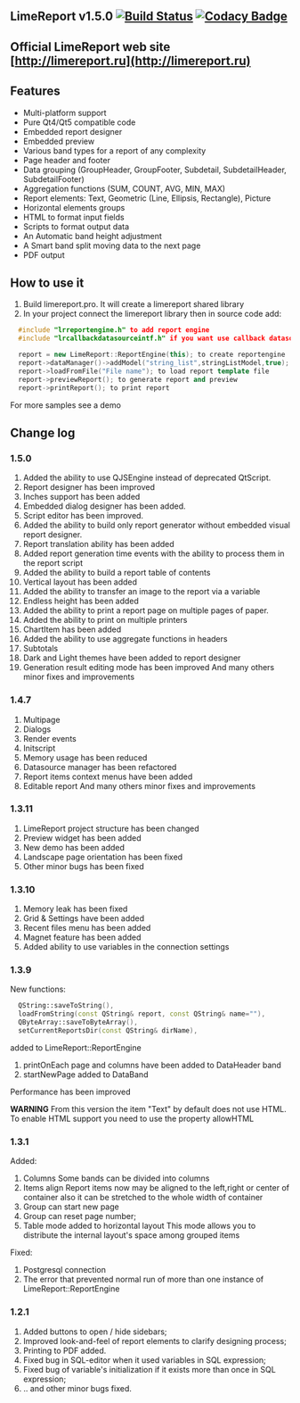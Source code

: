 
LimeReport v1.5.0    [![Build Status](https://api.travis-ci.org/fralx/LimeReport.svg?branch=master)](https://travis-ci.org/fralx/LimeReport)
[![Codacy Badge](https://api.codacy.com/project/badge/Grade/bc31412ea4814f30825b5ed3723e9a70)](https://app.codacy.com/app/fralx/LimeReport?utm_source=github.com&utm_medium=referral&utm_content=fralx/LimeReport&utm_campaign=Badge_Grade_Dashboard)
-----------
Official LimeReport web site [http://limereport.ru](http://limereport.ru)
-----------

## Features
*   Multi-platform support
*   Pure Qt4/Qt5 compatible code
*   Embedded report designer
*   Embedded preview
*   Various band types for a report of any complexity
*   Page header and footer
*   Data grouping (GroupHeader, GroupFooter, Subdetail, SubdetailHeader, SubdetailFooter)
*   Aggregation functions (SUM, COUNT, AVG, MIN, MAX)
*   Report elements: Text, Geometric (Line, Ellipsis, Rectangle), Picture
*   Horizontal elements groups
*   HTML to format input fields
*   Scripts to format output data
*   An Automatic band height adjustment
*   A Smart band split moving data to the next page
*   PDF output


## How to use it
1. Build limereport.pro. It will create a limereport shared library  
2. In your project connect the limereport library then in source code add:

```cpp
  #include "lrreportengine.h" to add report engine
  #include "lrcallbackdatasourceintf.h" if you want use callback datasources

  report = new LimeReport::ReportEngine(this); to create reportengine
  report->dataManager()->addModel("string_list",stringListModel,true); to add datasource to report engine
  report->loadFromFile("File name"); to load report template file
  report->previewReport(); to generate report and preview
  report->printReport(); to print report

```
For more samples see a demo

## Change log

### 1.5.0

1.  Added the ability to use QJSEngine instead of deprecated QtScript.
2.  Report designer has been improved
3.  Inches support has been added 
4.  Embedded dialog designer has been added.
5.  Script editor has been improved.
6.  Added the ability to build only report generator without embedded visual report designer.
7.  Report translation ability has been added
8.  Added report generation time events with the ability to process them in the report script
9.  Added the ability to build a report table of contents
10.  Vertical layout has been added
11.  Added the ability to transfer an image to the report via a variable
12.  Endless height has been added
13.  Added the ability to print a report page on multiple pages of paper.
14.  Added the ability to print on multiple printers
15.  ChartItem has been added
16.  Added the ability to use aggregate functions in headers
17.  Subtotals 
18.  Dark and Light themes have been added to report designer
19.  Generation result editing mode has been improved
And many others minor fixes and improvements

### 1.4.7
1.  Multipage
2.  Dialogs
3.  Render events 
4.  Initscript
5.  Memory usage has been reduced 
6.  Datasource manager has been refactored
7.  Report items context menus have been added
8.  Editable report
And many others minor fixes and improvements

### 1.3.11
1.  LimeReport project structure has been changed
2.  Preview widget has been added
3.  New demo has been added
4.  Landscape page orientation has been fixed
5.  Other minor bugs has been fixed

### 1.3.10
1.  Memory leak has been fixed
2.  Grid & Settings have been added
3.  Recent files menu has been added
4.  Magnet feature has been added
5.  Added ability to use variables in the connection settings

### 1.3.9
New functions:
```cpp
  QString::saveToString(),
  loadFromString(const QString& report, const QString& name=""),
  QByteArray::saveToByteArray(),
  setCurrentReportsDir(const QString& dirName),
```
added to LimeReport::ReportEngine

1.  printOnEach page and columns have been added to DataHeader band
2.  startNewPage added to DataBand

Performance has been improved

**WARNING**
From this version the item "Text" by default does not use HTML.
To enable HTML support you need to use the property allowHTML

### 1.3.1
Added:
1.  Columns
   Some bands can be divided into columns
2.  Items align
   Report items now may be aligned to the left,right or center of container
   also it can be stretched to the whole width of container
3.  Group can start new page
4.  Group can reset page number;
5.  Table mode added to horizontal layout
   This mode allows you to distribute the internal layout's space among grouped items

Fixed:
1.  Postgresql connection
2.  The error that prevented normal run of more than one instance of LimeReport::ReportEngine

### 1.2.1
1.  Added buttons to open / hide sidebars;
2.  Improved look-and-feel of report elements to clarify designing process;
3.  Printing to PDF added.  
4.  Fixed bug in SQL-editor when it used variables in SQL expression;
5.  Fixed bug of variable's initialization if it exists more than once in SQL expression;
6.  .. and other minor bugs fixed.
